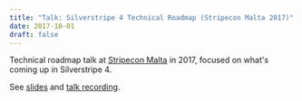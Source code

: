 ```yaml
---
title: "Talk: Silverstripe 4 Technical Roadmap (Stripecon Malta 2017)"
date: 2017-10-01
draft: false
---
```


Technical roadmap talk at [Stripecon Malta](https://stripecon.eu) in 2017,
focused on what's coming up in Silverstripe 4.

See [slides](http://slides.com/chillu/silverstripe-4-and-beyond-stripecon-eu-2017#/)
and [talk recording](https://vimeo.com/252223834).

